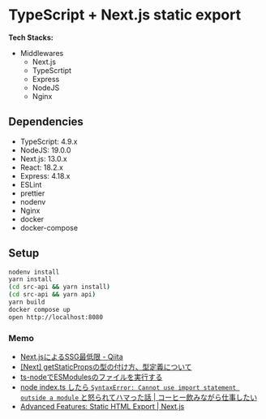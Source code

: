 # TypeScript + Next.js static export

**Tech Stacks:**

- Middlewares
    - Next.js
    - TypeScrtipt
    - Express
    - NodeJS
    - Nginx

## Dependencies

- TypeScript: 4.9.x
- NodeJS: 19.0.0
- Next.js: 13.0.x
- React: 18.2.x
- Express: 4.18.x
- ESLint
- prettier
- nodenv
- Nginx
- docker
- docker-compose

## Setup

```sh
nodenv install
yarn install
(cd src-api && yarn install)
(cd src-api && yarn api)
yarn build
docker compose up
open http://localhost:8080
```

### Memo

- [Next.jsによるSSG最低限 - Qiita](https://qiita.com/zaburo/items/ad931e266fff35e1d756)
- [[Next] getStaticPropsの型の付け方、型定義について](https://zenn.dev/eitches/articles/2021-0424-getstaticprops-type)
- [ts-nodeでESModulesのファイルを実行する](https://zenn.dev/tak_iwamoto/articles/862527e69f544e)
- [node index.ts したら `SyntaxError: Cannot use import statement outside a module` と怒られてハマった話 | コーヒー飲みながら仕事したい](https://coffee-nominagara.com/node-index-ts-syntaxerror-cannot-use-import-statement-outside-a-module)
- [Advanced Features: Static HTML Export | Next.js](https://nextjs.org/docs/advanced-features/static-html-export)
